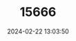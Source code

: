 ---
title: "15666"
category: "Ototylomys phyllotis"
draft: false
date: 2024-02-22 13:03:50
languages:
  English: ["Big-eared Climbing Rat"]
---
